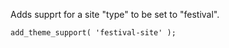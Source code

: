 Adds supprt for a site "type" to be set to "festival".

```
add_theme_support( 'festival-site' );
```